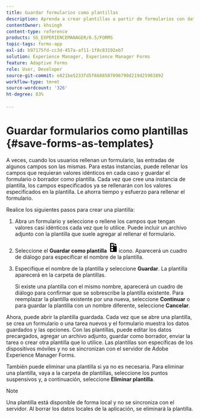 ```yaml
---
title: Guardar formularios como plantillas
description: Aprenda a crear plantillas a partir de formularios con datos que se requieren repetidamente.
contentOwner: khsingh
content-type: reference
products: SG_EXPERIENCEMANAGER/6.5/FORMS
topic-tags: forms-app
exl-id: b97175fd-cc3d-457a-af11-1f8c83192eb7
solution: Experience Manager, Experience Manager Forms
feature: Adaptive Forms
role: User, Developer
source-git-commit: e821be5233fd5f6688507096790d219d25903892
workflow-type: tm+mt
source-wordcount: '326'
ht-degree: 83%

---
```


# Guardar formularios como plantillas {#save-forms-as-templates}

A veces, cuando los usuarios rellenan un formulario, las entradas de algunos campos son las mismas. Para estas instancias, puede rellenar los campos que requieran valores idénticos en cada caso y guardar el formulario o borrador como plantilla. Cada vez que cree una instancia de plantilla, los campos especificados ya se rellenarán con los valores especificados en la plantilla. Le ahorra tiempo y esfuerzo para rellenar el formulario.

Realice los siguientes pasos para crear una plantilla:

1. Abra un formulario y seleccione o rellene los campos que tengan valores casi idénticos cada vez que lo utilice. Puede incluir un archivo adjunto con la plantilla que suele agregar al rellenar el formulario.
1. Seleccione el **Guardar como plantilla** ![save_as_template](assets/save_as_template.png)icono. Aparecerá un cuadro de diálogo para especificar el nombre de la plantilla.
1. Especifique el nombre de la plantilla y seleccione **Guardar**. La plantilla aparecerá en la carpeta de plantillas.

   Si existe una plantilla con el mismo nombre, aparecerá un cuadro de diálogo para confirmar que se sobrescribe la plantilla existente. Para reemplazar la plantilla existente por una nueva, seleccione **Continuar** o para guardar la plantilla con un nombre diferente, seleccione **Cancelar**.

Ahora, puede abrir la plantilla guardada. Cada vez que se abre una plantilla, se crea un formulario o una tarea nuevos y el formulario muestra los datos guardados y las opciones. Con las plantillas, puede editar los datos precargados, agregar un archivo adjunto, guardar como borrador, enviar la tarea o crear otra plantilla que lo utilice. Las plantillas son específicas de los dispositivos móviles y no se sincronizan con el servidor de Adobe Experience Manager Forms.

También puede eliminar una plantilla si ya no es necesaria. Para eliminar una plantilla, vaya a la carpeta de plantillas, seleccione los puntos suspensivos y, a continuación, seleccione **Eliminar plantilla**.

>[!NOTE]
>
>Una plantilla está disponible de forma local y no se sincroniza con el servidor. Al borrar los datos locales de la aplicación, se eliminará la plantilla.
